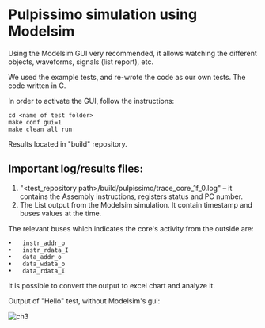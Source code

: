 # Pulpissimo simulation using Modelsim

Using the Modelsim GUI very recommended, it allows watching the different objects, waveforms, signals (list report), etc.

We used the example tests, and re-wrote the code as our own tests. The code written in C. 

In order to activate the GUI, follow the instructions:

    cd <name of test folder>
    make conf gui=1  
    make clean all run

Results located in "build" repository.

## Important log/results files:

1.	"<test_repository path>/build/pulpissimo/trace_core_1f_0.log" – it contains the Assembly instructions, registers status and PC number.
2.	The List output from the Modelsim simulation. It contain timestamp and buses values at the time. 

The relevant buses which indicates the core's activity from the outside  are:

    •	instr_addr_o
    •	instr_rdata_I 
    •	data_addr_o 
    •	data_wdata_o 
    •	data_rdata_I

It is possible to convert the output to excel chart and analyze it.

Output of "Hello" test, without Modelsim's gui:

![ch3](https://user-images.githubusercontent.com/31187462/51264029-2ebb0580-19be-11e9-9616-9b9c6c21e1b6.png)
